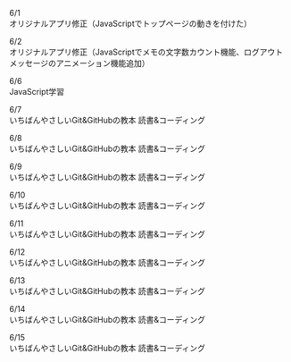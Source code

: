 6/1<br>
オリジナルアプリ修正（JavaScriptでトップページの動きを付けた）<br>

6/2<br>
オリジナルアプリ修正（JavaScriptでメモの文字数カウント機能、ログアウトメッセージのアニメーション機能追加）<br>

6/6<br>
JavaScript学習<br>

6/7<br>
いちばんやさしいGit&GitHubの教本 読書&コーディング<br>

6/8<br>
いちばんやさしいGit&GitHubの教本 読書&コーディング<br>

6/9<br>
いちばんやさしいGit&GitHubの教本 読書&コーディング<br>

6/10<br>
いちばんやさしいGit&GitHubの教本 読書&コーディング<br>

6/11<br>
いちばんやさしいGit&GitHubの教本 読書&コーディング<br>

6/12<br>
いちばんやさしいGit&GitHubの教本 読書&コーディング<br>

6/13<br>
いちばんやさしいGit&GitHubの教本 読書&コーディング<br>

6/14<br>
いちばんやさしいGit&GitHubの教本 読書&コーディング<br>

6/15<br>
いちばんやさしいGit&GitHubの教本 読書&コーディング<br>
